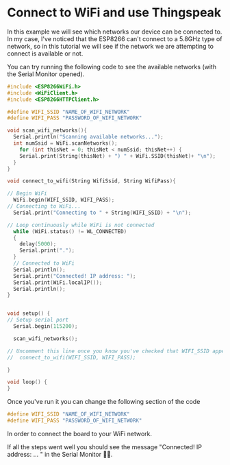 # Connect to WiFi and use Thingspeak

In this example we will see which networks our device can be connected to. In my case, I've noticed that the ESP8266 can't connect to a 5.8GHz type of network, so in this tutorial we will see if the network we are attempting to connect is available or not.

You can try running the following code to see the available networks (with the Serial Monitor opened).

```c
#include <ESP8266WiFi.h>
#include <WiFiClient.h>
#include <ESP8266HTTPClient.h>

#define WIFI_SSID "NAME_OF_WIFI_NETWORK"
#define WIFI_PASS "PASSWORD_OF_WIFI_NETWORK"

void scan_wifi_networks(){
  Serial.println("Scanning available networks...");
  int numSsid = WiFi.scanNetworks();
    for (int thisNet = 0; thisNet < numSsid; thisNet++) {
    Serial.print(String(thisNet) + ") " + WiFi.SSID(thisNet)+ "\n");
  }
}

void connect_to_wifi(String WifiSsid, String WifiPass){

// Begin WiFi
  WiFi.begin(WIFI_SSID, WIFI_PASS);
// Connecting to WiFi...
  Serial.print("Connecting to " + String(WIFI_SSID) + "\n");

// Loop continuously while WiFi is not connected
  while (WiFi.status() != WL_CONNECTED)
  {
    delay(5000);
    Serial.print(".");
  }
  // Connected to WiFi
  Serial.println();
  Serial.print("Connected! IP address: ");
  Serial.print(WiFi.localIP());
  Serial.println();
}


void setup() {
// Setup serial port
  Serial.begin(115200);

  scan_wifi_networks();

// Uncomment this line once you know you've checked that WIFI_SSID appears on the look up
//  connect_to_wifi(WIFI_SSID, WIFI_PASS);

}

void loop() {
}
```

Once you've run it you can change the following section of the code

```c
#define WIFI_SSID "NAME_OF_WIFI_NETWORK"
#define WIFI_PASS "PASSWORD_OF_WIFI_NETWORK"
```

In order to connect the board to your WiFi network.

If all the steps went well you should see the message "Connected! IP address: ... " in the Serial Monitor 🥳🎉.
